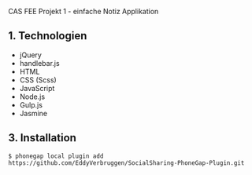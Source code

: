 CAS FEE Projekt 1 - einfache Notiz Applikation

## 1. Technologien
- jQuery
- handlebar.js
- HTML
- CSS (Scss)
- JavaScript
- Node.js
- Gulp.js
- Jasmine

## 3. Installation
```
$ phonegap local plugin add https://github.com/EddyVerbruggen/SocialSharing-PhoneGap-Plugin.git
```
